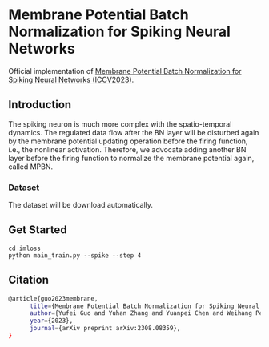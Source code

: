 # Membrane Potential Batch Normalization for Spiking Neural Networks

Official implementation of [Membrane Potential Batch Normalization for Spiking Neural Networks (ICCV2023)](https://arxiv.org/pdf/2308.08359.pdf).

## Introduction

The spiking neuron is much more complex with the spatio-temporal dynamics. The regulated data flow after the BN layer will be disturbed again by the membrane potential updating operation before the firing function, i.e., the nonlinear activation. Therefore, we advocate adding another BN layer before the firing function to normalize the membrane potential again, called MPBN.

### Dataset

The dataset will be download automatically.

## Get Started

```
cd imloss
python main_train.py --spike --step 4 
```

## Citation

```bash
@article{guo2023membrane,
      title={Membrane Potential Batch Normalization for Spiking Neural Networks}, 
      author={Yufei Guo and Yuhan Zhang and Yuanpei Chen and Weihang Peng and Xiaode Liu and Liwen Zhang and Xuhui Huang and Zhe Ma},
      year={2023},
      journal={arXiv preprint arXiv:2308.08359},
}
```
